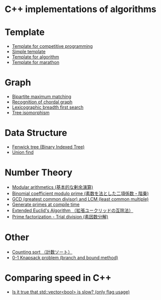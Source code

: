 C++ implementations of algorithms
===========================================

# Template
- [Template for competitive programming](template/template.cc)
- [Simple template](template/short_template.cc)
- [Template for algorithm](template/algorithm_template.cc)
- [Template for marathon](template/marathon_template.cc)

# Graph
- [Bipartite maximum matching](graph/bipartite_maximum_matching.cc)
- [Recognition of chordal graph](graph/is_chordal.cc)
- [Lexicographic breadth first search](graph/lexicographic_bfs.cc)
- [Tree isomorphism](graph/tree_isomorphism.cc)

# Data Structure
- [Fenwick tree (Binary Indexed Tree)](data_structure/fenwick_tree.cc)
- [Union find](data_structure/union_find.cc)

# Number Theory
- [Modular arithmetics (基本的な剰余演算)](number_theory/modular_arithmetics.cc)
- [Binomial coefficient modulo prime (素数を法とした二項係数・階乗)](number_theory/choose_mod.cc)
- [GCD (greatest common divisor) and LCM (least common multiple)](number_theory/gcd_lcm.cc)
- [Generate primes at compile time](number_theory/primes_const.cc)
- [Extended Euclid's Algorithm （拡張ユークリッドの互除法）](number_theory/extgcd.cc)
- [Prime factorization - Trial division (素因数分解)](number_theory/prime_fact.cc)

# Other
- [Counting sort （計数ソート）](other/counting_sort.cc)
- [0-1 Knapsack problem (branch and bound method)](other/01knapsack_problem_branch_and_bound.cc)

# Comparing speed in C++
- [Is it true that std::vector\<bool\> is slow? (only flag usage)](compare_speed_cpp/vector_bool.cc)
